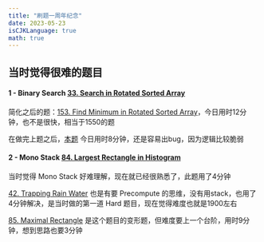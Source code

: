 ```yaml
---
title: "刷题一周年纪念"
date: 2023-05-23
isCJKLanguage: true
math: true
---
```


## 当时觉得很难的题目

#### 1 - Binary Search [33. Search in Rotated Sorted Array](https://leetcode.com/problems/search-in-rotated-sorted-array/)

简化之后的题：[153. Find Minimum in Rotated Sorted Array](https://leetcode.com/problems/find-minimum-in-rotated-sorted-array/)，今日用时12分钟，也不是很快，相当于1550的题

在做完上题之后，[本题](https://leetcode.com/problems/search-in-rotated-sorted-array/) 今日用时8分钟，还是容易出bug，因为逻辑比较脆弱


#### 2 - Mono Stack [84. Largest Rectangle in Histogram](https://leetcode.com/problems/largest-rectangle-in-histogram/)

当时觉得 Mono Stack 好难理解，现在就已经很熟悉了，此题用了4分钟

[42. Trapping Rain Water](https://leetcode.com/problems/trapping-rain-water/) 也是有要 Precompute 的思维，没有用stack，也用了4分钟解决，是当时做的第一道 Hard 题目，现在觉得难度也就是1900左右

[85. Maximal Rectangle](https://leetcode.com/problems/maximal-rectangle/) 是这个题目的变形题，但难度要上一个台阶，用时9分钟，想到思路也要3分钟